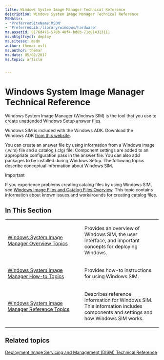 ```yaml
---
title: Windows System Image Manager Technical Reference
description: Windows System Image Manager Technical Reference
MSHAttr:
- 'PreferredSiteName:MSDN'
- 'PreferredLib:/library/windows/hardware'
ms.assetid: 8176d475-578b-48f4-bd0b-71c814313111
ms.mktglfcycl: deploy
ms.sitesec: msdn
author: themar-msft
ms.author: themar
ms.date: 05/02/2017
ms.topic: article


---
```

# Windows System Image Manager Technical Reference

Windows System Image Manager (Windows SIM) is the tool that you use to create unattended Windows Setup answer files.

Windows SIM is included with the Windows ADK. Download the Windows ADK [from this website](http://go.microsoft.com/fwlink/p/?LinkID=528384).

You can create an answer file by using information from a Windows image (.wim) file and a catalog (.clg) file. Component settings are added to an appropriate configuration pass in the answer file. You can also add packages to be installed during Windows Setup. The following topics describe conceptual information about Windows SIM.

> [!Important]
> If you experience problems creating catalog files by using Windows SIM, see [Windows Image Files and Catalog Files Overview](windows-image-files-and-catalog-files-overview.md). This topic contains information about known issues and workarounds for creating catalog files.

## In This Section

<table>
<colgroup>
<col width="50%" />
<col width="50%" />
</colgroup>
<tbody>
<tr class="odd">
<td><p><a href="windows-system-image-manager-overview-topics.md" data-raw-source="[Windows System Image Manager Overview Topics](windows-system-image-manager-overview-topics.md)">Windows System Image Manager Overview Topics</a></p></td>
<td><p>Provides an overview of Windows SIM, the user interface, and important concepts for deploying Windows.</p></td>
</tr>
<tr class="even">
<td><p><a href="windows-system-image-manager-how-to-topics.md" data-raw-source="[Windows System Image Manager How-to Topics](windows-system-image-manager-how-to-topics.md)">Windows System Image Manager How-to Topics</a></p></td>
<td><p>Provides how-to instructions for using Windows SIM.</p></td>
</tr>
<tr class="odd">
<td><p><a href="windows-system-image-manager-reference-topics.md" data-raw-source="[Windows System Image Manager Reference Topics](windows-system-image-manager-reference-topics.md)">Windows System Image Manager Reference Topics</a></p></td>
<td><p>Describes reference information for Windows SIM. This information includes components and settings and how Windows SIM works.</p></td>
</tr>
</tbody>
</table>

## Related topics

[Deployment Image Servicing and Management (DISM) Technical Reference](http://go.microsoft.com/fwlink/p/?LinkId=214571)
